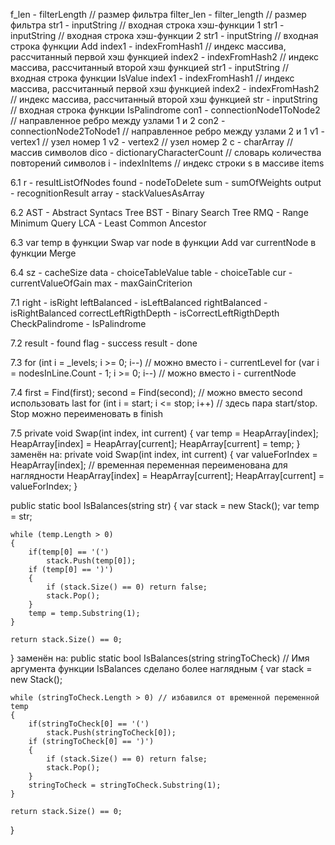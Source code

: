 f_len - filterLength // размер фильтра
filter_len - filter_length // размер фильтра
str1 - inputString // входная строка хэш-функции 1
str1 - inputString // входная строка хэш-функции 2
str1 - inputString // входная строка функции Add
index1 - indexFromHash1 // индекс массива, рассчитанный первой хэш функцией
index2 - indexFromHash2 // индекс массива, рассчитанный второй хэш функцией
str1 - inputString // входная строка функции IsValue
index1 - indexFromHash1 // индекс массива, рассчитанный первой хэш функцией
index2 - indexFromHash2 // индекс массива, рассчитанный второй хэш функцией
str - inputString // входная строка функции IsPalindrome
con1 - connectionNode1ToNode2 // направленное ребро между узлами 1 и 2
con2 - connectionNode2ToNode1 // направленное ребро между узлами 2 и 1
v1 - vertex1 // узел номер 1
v2 - vertex2 // узел номер 2
c - charArray // массив символов
dico - dictionaryCharacterCount // словарь количества повторений символов
i - indexInItems // индекс строки s в массиве items

6.1
r - resultListOfNodes
found - nodeToDelete
sum - sumOfWeights
output - recognitionResult
array - stackValuesAsArray

6.2
AST - Abstract Syntacs Tree
BST - Binary Search Tree
RMQ - Range Minimum Query
LCA - Least Common Ancestor

6.3
var temp в функции Swap
var node в функции Add
var currentNode в функции Merge

6.4
sz - cacheSize
data - choiceTableValue
table - choiceTable
cur - currentValueOfGain
max - maxGainCriterion


7.1
right - isRight
leftBalanced - isLeftBalanced
rightBalanced - isRightBalanced
correctLeftRigthDepth - isCorrectLeftRigthDepth
CheckPalindrome - IsPalindrome

7.2
result - found
flag - success
result - done


7.3 
for (int i = _levels; i >= 0; i--) // можно вместо i - currentLevel
for (var i = nodesInLine.Count - 1; i >= 0; i--) // можно вместо i - currentNode

7.4
first = Find(first); second = Find(second); // можно вместо second использовать last
for (int i = start; i <= stop; i++) // здесь пара start/stop. Stop можно переименовать в finish

7.5
private void Swap(int index, int current)
{
    var temp = HeapArray[index];
    HeapArray[index] = HeapArray[current];
    HeapArray[current] = temp;
}
заменён на:
private void Swap(int index, int current)
{
    var valueForIndex = HeapArray[index]; // временная переменная переименована для наглядности
    HeapArray[index] = HeapArray[current];
    HeapArray[current] = valueForIndex;
}


public static bool IsBalances(string str)
{
    var stack = new Stack<char>();
    var temp = str;

    while (temp.Length > 0)
    {
        if(temp[0] == '(')
            stack.Push(temp[0]);
        if (temp[0] == ')')
        {
            if (stack.Size() == 0) return false;
            stack.Pop();
        }    
        temp = temp.Substring(1);
    }

    return stack.Size() == 0;
}
заменён на:
public static bool IsBalances(string stringToCheck) // Имя аргумента функции IsBalances сделано более наглядным 
{
    var stack = new Stack<char>();

    while (stringToCheck.Length > 0) // избавился от временной переменной temp
    {
        if(stringToCheck[0] == '(')
            stack.Push(stringToCheck[0]);
        if (stringToCheck[0] == ')')
        {
            if (stack.Size() == 0) return false;
            stack.Pop();
        }    
        stringToCheck = stringToCheck.Substring(1);
    }

    return stack.Size() == 0;
}
